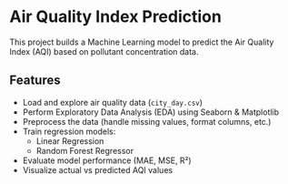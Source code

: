 # Air Quality Index Prediction

This project builds a Machine Learning model to predict the Air Quality Index (AQI) based on pollutant concentration data.

## Features

- Load and explore air quality data (`city_day.csv`)
- Perform Exploratory Data Analysis (EDA) using Seaborn & Matplotlib
- Preprocess the data (handle missing values, format columns, etc.)
- Train regression models:  
  - Linear Regression  
  - Random Forest Regressor  
- Evaluate model performance (MAE, MSE, R²)
- Visualize actual vs predicted AQI values

